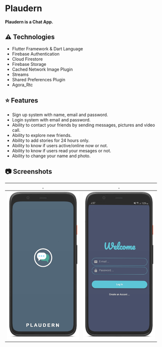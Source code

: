 # Plaudern

__Plaudern is a Chat App.__

## ⚠️ Technologies
* Flutter Framework & Dart Language
* Firebase Authentication
* Cloud Firestore
* Firebase Storage
* Cached Network Image Plugin
* Streams
* Shared Preferences Plugin
* Agora_Rtc

## ⭐ Features
* Sign up system with name, email and password.
* Login system with email and password.
* Ability to contact your friends by sending messages, pictures and video call.
* Ability to explore new friends.
* Ability to add stories for 24 hours only.
* Ability to know if users active/online now or not.
* Ability to know if users read your mesages or not.
* Ability to change your name and photo.

## 📷 Screenshots
| . | . |
| --- | --- |
![splash_screen](/screenshots/splash_screen.png) | ![login](/screenshots/login.png) | ![signup](/screenshots/signup.png) | ![inbox](/screenshots/inbox.png) | ![story](/screenshots/story.png) | ![explore](/screenshots/explore.png) | ![setting](/screenshots/setting.png) 
